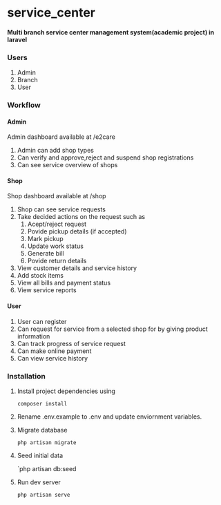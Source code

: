 # service_center
#### Multi branch service center management system(academic project) in laravel 

### Users
1. Admin
2. Branch
3. User

### Workflow 
#### Admin
Admin dashboard available at /e2care

1. Admin can add shop types
2. Can verify and approve,reject and suspend shop registrations
3. Can see service overview of shops
#### Shop
Shop dashboard available at /shop

1. Shop can see service requests
2. Take decided actions on the request such as
    1. Acept/reject request
    2. Povide pickup details (if accepted)
    3. Mark pickup
    4. Update work status
    5. Generate bill
    6. Povide return details
3. View customer details and service history
4. Add stock items
5. View all bills and payment status
6. View service reports
#### User
1. User can register
2. Can request for service from a selected shop for by giving product information
3. Can track progress of service request
4. Can make online payment
5. Can view service history
### Installation
1. Install project dependencies using 

    `composer install`

2. Rename .env.example to .env and update enviornment variables.
3. Migrate database

    `php artisan migrate`
  
4. Seed initial data

    `php artisan db:seed
    
5. Run dev server
    
    `php artisan serve`
    
  

